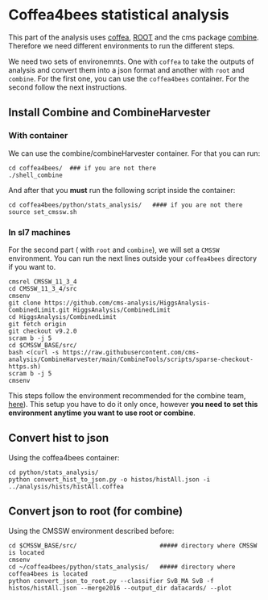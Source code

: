 # Coffea4bees statistical analysis

This part of the analysis uses [coffea](https://coffeateam.github.io/coffea/), [ROOT](https://root.cern/) and the cms package [combine](https://cms-analysis.github.io/HiggsAnalysis-CombinedLimit/latest/). Therefore we need different environments to run the different steps.

We need two sets of environemnts. One with `coffea` to take the outputs of analysis and convert them into a json format and another with `root` and `combine`. For the first one, you can use the `coffea4bees` container. For the second follow the next instructions.

## Install Combine and CombineHarvester

### With container

We can use the combine/combineHarvester container. For that you can run:
```
cd coffea4bees/  ### if you are not there
./shell_combine
```
And after that you **must** run the following script inside the container:
```
cd coffea4bees/python/stats_analysis/   #### if you are not there
source set_cmssw.sh
```

### In sl7 machines


For the second part ( with `root` and `combine`), we will set a `CMSSW` environment. You can run the next lines outside your `coffea4bees` directory if you want to. 

```
cmsrel CMSSW_11_3_4
cd CMSSW_11_3_4/src
cmsenv
git clone https://github.com/cms-analysis/HiggsAnalysis-CombinedLimit.git HiggsAnalysis/CombinedLimit
cd HiggsAnalysis/CombinedLimit
git fetch origin
git checkout v9.2.0
scram b -j 5
cd $CMSSW_BASE/src/
bash <(curl -s https://raw.githubusercontent.com/cms-analysis/CombineHarvester/main/CombineTools/scripts/sparse-checkout-https.sh)
scram b -j 5
cmsenv
```

This steps follow the environment recommended for the combine team,  [here](https://cms-analysis.github.io/HiggsAnalysis-CombinedLimit/latest/#combine-v9-recommended-version)).
This setup you have to do it only once, however **you need to set this environment anytime you want to use root or combine**.


## Convert hist to json

Using the coffea4bees container:
```
cd python/stats_analysis/
python convert_hist_to_json.py -o histos/histAll.json -i ../analysis/hists/histAll.coffea
```

## Convert json to root (for combine)

Using the CMSSW environment described before:
```
cd $CMSSW_BASE/src/                       ##### directory where CMSSW is located
cmsenv
cd ~/coffea4bees/python/stats_analysis/   ##### directory where coffea4bees is located
python convert_json_to_root.py --classifier SvB_MA SvB -f histos/histAll.json --merge2016 --output_dir datacards/ --plot
```
